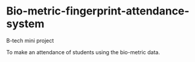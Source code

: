 # Bio-metric-fingerprint-attendance-system
B-tech mini project

To make an attendance of students using the bio-metric data.

